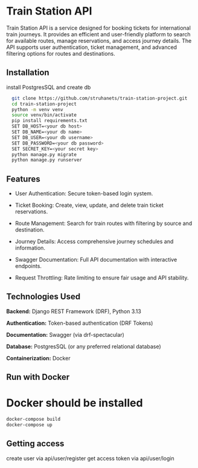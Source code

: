
# Train Station API

Train Station API is a service designed for booking tickets for international train journeys. 
It provides an efficient and user-friendly platform to search for available routes, manage reservations, 
and access journey details. The API supports user authentication, ticket management, 
and advanced filtering options for routes and destinations.

## Installation

install PostgresSQL and create db

```bash
  git clone https://github.com/struhanets/train-station-project.git
  cd train-station-project
  python -m venv venv
  source venv/bin/activate
  pip install requirements.txt
  SET DB_HOST=<your db host>
  SET DB_NAME=<your db name>
  SET DB_USER=<your db username>
  SET DB_PASSWORD=<your db password>
  SET SECRET_KEY=<your secret key>
  python manage.py migrate
  python manage.py runserver
```

    
## Features

- User Authentication: Secure token-based login system.

- Ticket Booking: Create, view, update, and delete train ticket reservations.

- Route Management: Search for train routes with filtering by source and destination.

- Journey Details: Access comprehensive journey schedules and information.

- Swagger Documentation: Full API documentation with interactive endpoints.

- Request Throttling: Rate limiting to ensure fair usage and API stability.


## Technologies Used

**Backend:** Django REST Framework (DRF), Python 3.13

**Authentication:** Token-based authentication (DRF Tokens)

**Documentation:** Swagger (via drf-spectacular)

**Database:** PostgresSQL (or any preferred relational database)

**Containerization:** Docker

## Run with Docker

# Docker should be installed

```bash
docker-compose build
docker-compose up
```

## Getting access
create user via api/user/register
get access token via api/user/login
